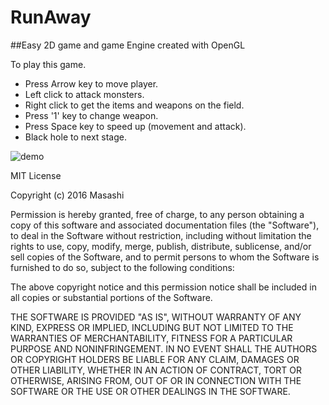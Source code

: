 # RunAway
##Easy 2D game and game Engine created with OpenGL

To play this game.

* Press Arrow key to move player.
* Left click to attack monsters.
* Right click to get the items and weapons on the field.
* Press '1' key to change weapon.
* Press Space key to speed up (movement and attack).
* Black hole to next stage.

![demo](https://cloud.githubusercontent.com/assets/16845513/17469667/361b9d64-5cea-11e6-9832-04e3b50d19d2.png)


MIT License

Copyright (c) 2016 Masashi

Permission is hereby granted, free of charge, to any person obtaining a copy
of this software and associated documentation files (the "Software"), to deal
in the Software without restriction, including without limitation the rights
to use, copy, modify, merge, publish, distribute, sublicense, and/or sell
copies of the Software, and to permit persons to whom the Software is
furnished to do so, subject to the following conditions:

The above copyright notice and this permission notice shall be included in all
copies or substantial portions of the Software.

THE SOFTWARE IS PROVIDED "AS IS", WITHOUT WARRANTY OF ANY KIND, EXPRESS OR
IMPLIED, INCLUDING BUT NOT LIMITED TO THE WARRANTIES OF MERCHANTABILITY,
FITNESS FOR A PARTICULAR PURPOSE AND NONINFRINGEMENT. IN NO EVENT SHALL THE
AUTHORS OR COPYRIGHT HOLDERS BE LIABLE FOR ANY CLAIM, DAMAGES OR OTHER
LIABILITY, WHETHER IN AN ACTION OF CONTRACT, TORT OR OTHERWISE, ARISING FROM,
OUT OF OR IN CONNECTION WITH THE SOFTWARE OR THE USE OR OTHER DEALINGS IN THE
SOFTWARE.
